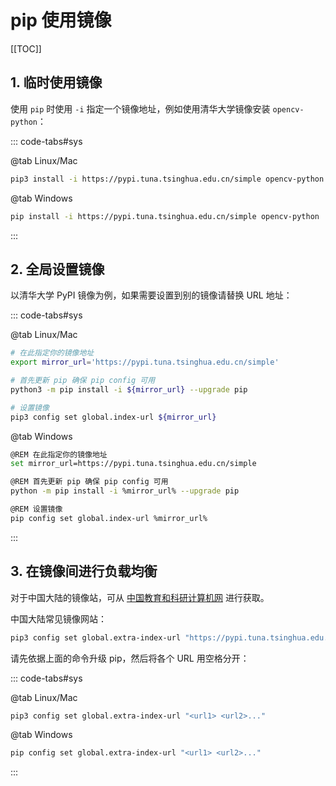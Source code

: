 # pip 使用镜像

[[TOC]]

## 1. 临时使用镜像

使用 `pip` 时使用 `-i` 指定一个镜像地址，例如使用清华大学镜像安装 `opencv-python`：

::: code-tabs#sys

@tab Linux/Mac

```bash
pip3 install -i https://pypi.tuna.tsinghua.edu.cn/simple opencv-python
```

@tab Windows

```bash
pip install -i https://pypi.tuna.tsinghua.edu.cn/simple opencv-python
```

:::

## 2. 全局设置镜像

以清华大学 PyPI 镜像为例，如果需要设置到别的镜像请替换 URL 地址：

::: code-tabs#sys

@tab Linux/Mac

```bash
# 在此指定你的镜像地址
export mirror_url='https://pypi.tuna.tsinghua.edu.cn/simple'

# 首先更新 pip 确保 pip config 可用
python3 -m pip install -i ${mirror_url} --upgrade pip

# 设置镜像
pip3 config set global.index-url ${mirror_url}
```

@tab Windows

```bash
@REM 在此指定你的镜像地址
set mirror_url=https://pypi.tuna.tsinghua.edu.cn/simple

@REM 首先更新 pip 确保 pip config 可用
python -m pip install -i %mirror_url% --upgrade pip

@REM 设置镜像
pip config set global.index-url %mirror_url%
```

:::

## 3. 在镜像间进行负载均衡

对于中国大陆的镜像站，可从 [中国教育和科研计算机网](https://mirrors.cernet.edu.cn/list/pypi) 进行获取。

中国大陆常见镜像网站：

```bash
pip3 config set global.extra-index-url "https://pypi.tuna.tsinghua.edu.cn/simple/ https://mirrors.aliyun.com/pypi/simple/"
```

请先依据上面的命令升级 pip，然后将各个 URL 用空格分开：

::: code-tabs#sys

@tab Linux/Mac

```bash
pip3 config set global.extra-index-url "<url1> <url2>..."
```

@tab Windows

```bash
pip config set global.extra-index-url "<url1> <url2>..."
```

:::
